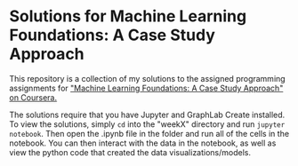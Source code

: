 # Solutions for Machine Learning Foundations: A Case Study Approach

This repository is a collection of my solutions to the assigned programming assignments for ["Machine Learning Foundations: A Case Study Approach" on Coursera.](https://www.coursera.org/learn/ml-foundations)

The solutions require that you have Jupyter and GraphLab Create installed. To view the solutions, simply `cd` into the "weekX" directory and run `jupyter notebook`. Then open the .ipynb file in the folder and run all of the cells in the notebook. You can then interact with the data in the notebook, as well as view the python code that created the data visualizations/models.

